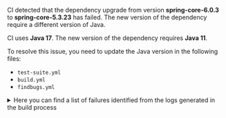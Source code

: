 CI detected that the dependency upgrade from version **spring-core-6.0.3** to **spring-core-5.3.23** has failed. 
The new version of the dependency require a different version of Java. 

CI uses **Java 17**. The new version of the dependency requires **Java 11**. 

To resolve this issue, you need to update the Java version in the following files: 
- `test-suite.yml`
- `build.yml`
- `findbugs.yml`

<details>
<summary>Here you can find a list of failures identified from the logs generated in the build process</summary>

*    > [ERROR] /LPVS/src/main/java/com/lpvs/controller/GitHubWebhooksController.java:[25,32] cannot access org.springframework.util.StringUtils<br>[ERROR]   bad class file: /root/.m2/repository/org/springframework/spring-core/6.0.3/spring-core-6.0.3.jar(/org/springframework/util/StringUtils.class)<br>[ERROR]     class file has wrong version 61.0, should be 55.0<br>[ERROR]     Please remove or make sure it appears in the correct subdirectory of the classpath. 

*    > [ERROR] /LPVS/src/main/java/com/lpvs/LicensePreValidationSystem.java:[39,12] cannot find symbol<br>[ERROR]   symbol:   class TaskExecutor<br>[ERROR]   location: class com.lpvs.LicensePreValidationSystem 

*    > [ERROR] /LPVS/src/main/java/com/lpvs/util/FileUtil.java:[13,32] cannot access org.springframework.util.FileSystemUtils<br>  bad class file: /root/.m2/repository/org/springframework/spring-core/6.0.3/spring-core-6.0.3.jar(/org/springframework/util/FileSystemUtils.class)<br>    class file has wrong version 61.0, should be 55.0<br>    Please remove or make sure it appears in the correct subdirectory of the classpath. 

*    > [ERROR] /LPVS/src/main/java/com/lpvs/LicensePreValidationSystem.java:[17,37] cannot access org.springframework.core.task.TaskExecutor<br>  bad class file: /root/.m2/repository/org/springframework/spring-core/6.0.3/spring-core-6.0.3.jar(/org/springframework/core/task/TaskExecutor.class)<br>    class file has wrong version 61.0, should be 55.0<br>    Please remove or make sure it appears in the correct subdirectory of the classpath. 

*    > [ERROR] /LPVS/src/main/java/com/lpvs/LicensePreValidationSystem.java:[17,37] cannot access org.springframework.core.task.TaskExecutor<br>[ERROR]   bad class file: /root/.m2/repository/org/springframework/spring-core/6.0.3/spring-core-6.0.3.jar(/org/springframework/core/task/TaskExecutor.class)<br>[ERROR]     class file has wrong version 61.0, should be 55.0<br>[ERROR]     Please remove or make sure it appears in the correct subdirectory of the classpath. 

*    > [ERROR] /LPVS/src/main/java/com/lpvs/util/FileUtil.java:[13,32] cannot access org.springframework.util.FileSystemUtils<br>[ERROR]   bad class file: /root/.m2/repository/org/springframework/spring-core/6.0.3/spring-core-6.0.3.jar(/org/springframework/util/FileSystemUtils.class)<br>[ERROR]     class file has wrong version 61.0, should be 55.0<br>[ERROR]     Please remove or make sure it appears in the correct subdirectory of the classpath. 

*    > [ERROR] /LPVS/src/main/java/com/lpvs/controller/GitHubWebhooksController.java:[25,32] cannot access org.springframework.util.StringUtils<br>  bad class file: /root/.m2/repository/org/springframework/spring-core/6.0.3/spring-core-6.0.3.jar(/org/springframework/util/StringUtils.class)<br>    class file has wrong version 61.0, should be 55.0<br>    Please remove or make sure it appears in the correct subdirectory of the classpath. 

*    > [ERROR] /LPVS/src/main/java/com/lpvs/LicensePreValidationSystem.java:[39,12] cannot find symbol<br>  symbol:   class TaskExecutor<br>  location: class com.lpvs.LicensePreValidationSystem 

</details>
